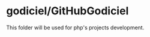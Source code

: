 godiciel/GitHubGodiciel
=======================
This folder will be used for php's projects development.
